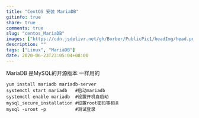 ```yaml
---
title: "CentOS 安装 MariaDB"
gitinfo: true
share: true
comments: true
slug: "centos_MariaDB"
images: ["https://cdn.jsdelivr.net/gh/Borber/PublicPic1/headImg/head.png"] 
description: ""
tags: ["Linux", "MariaDB"]
date: 2020-06-23T23:05:04+08:00
---
```


MariaDB 是MySQL的开源版本 一样用的


```shell
yum install mariadb mariadb-server
systemctl start mariadb   #启动mariadb
systemctl enable mariadb  #设置开机自启动
mysql_secure_installation #设置root密码等相关
mysql -uroot -p           #测试登录
```

